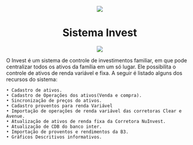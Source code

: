 
<p align="center">
  <img src="https://user-images.githubusercontent.com/12544898/174111505-79690883-5889-48f8-aba3-22e193daba76.png">
</p>
<h1 align="center"!>Sistema Invest </h1>
<p align="center">
<img src="http://img.shields.io/static/v1?label=STATUS&message=EM%20DESENVOLVIMENTO&color=GREEN&style=for-the-badge"/>
</p>
O Invest é um sistema de controle de investimentos familiar, em que pode centralizar todos os ativos da família em um só lugar. Ele possibilita o controle de ativos de renda variável e fixa. A seguir é listado alguns dos recursos do sistema:

    • Cadastro de ativos.
    • Cadastro de Operações dos ativos(Venda e compra).
    • Sincronização de preços do ativos.
    • Cadastro proventos para renda Variável
    • Importação de operações de renda variável das corretoras Clear e Avenue.
    • Atualização de ativos de renda fixa da Corretora NuInvest.
    • Atualização de CDB do banco inter.
    • Importação de proventos e rendimentos da B3. 
    • Gráficos Descritivos informativos. 
